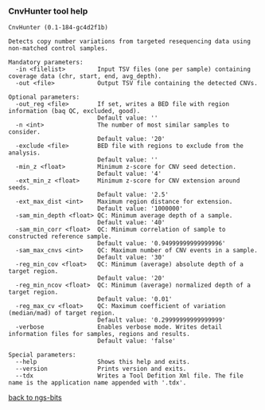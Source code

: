 ### CnvHunter tool help
	CnvHunter (0.1-184-gc4d2f1b)
	
	Detects copy number variations from targeted resequencing data using non-matched control samples.
	
	Mandatory parameters:
	  -in <filelist>         Input TSV files (one per sample) containing coverage data (chr, start, end, avg_depth).
	  -out <file>            Output TSV file containing the detected CNVs.
	
	Optional parameters:
	  -out_reg <file>        If set, writes a BED file with region information (baq QC, excluded, good).
	                         Default value: ''
	  -n <int>               The number of most similar samples to consider.
	                         Default value: '20'
	  -exclude <file>        BED file with regions to exclude from the analysis.
	                         Default value: ''
	  -min_z <float>         Minimum z-score for CNV seed detection.
	                         Default value: '4'
	  -ext_min_z <float>     Minimum z-score for CNV extension around seeds.
	                         Default value: '2.5'
	  -ext_max_dist <int>    Maximum region distance for extension.
	                         Default value: '1000000'
	  -sam_min_depth <float> QC: Minimum average depth of a sample.
	                         Default value: '40'
	  -sam_min_corr <float>  QC: Minimum correlation of sample to constructed reference sample.
	                         Default value: '0.94999999999999996'
	  -sam_max_cnvs <int>    QC: Maximum number of CNV events in a sample.
	                         Default value: '30'
	  -reg_min_cov <float>   QC: Minimum (average) absolute depth of a target region.
	                         Default value: '20'
	  -reg_min_ncov <float>  QC: Minimum (average) normalized depth of a target region.
	                         Default value: '0.01'
	  -reg_max_cv <float>    QC: Maximum coefficient of variation (median/mad) of target region.
	                         Default value: '0.29999999999999999'
	  -verbose               Enables verbose mode. Writes detail information files for samples, regions and results.
	                         Default value: 'false'
	
	Special parameters:
	  --help                 Shows this help and exits.
	  --version              Prints version and exits.
	  --tdx                  Writes a Tool Defition Xml file. The file name is the application name appended with '.tdx'.
	
[back to ngs-bits](https://github.com/marc-sturm/ngs-bits)